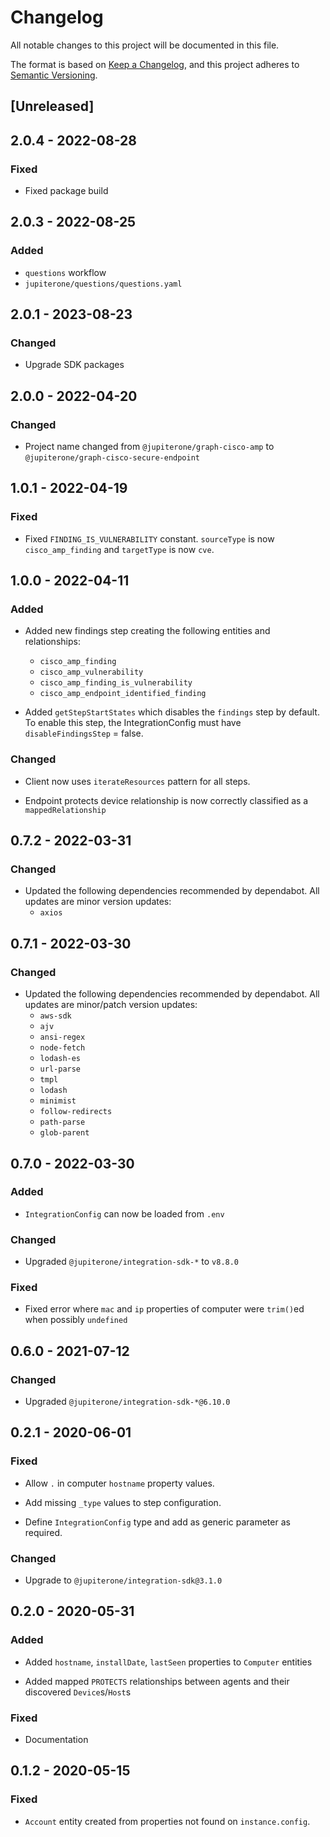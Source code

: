 # Changelog

All notable changes to this project will be documented in this file.

The format is based on [Keep a Changelog](https://keepachangelog.com/en/1.0.0/),
and this project adheres to
[Semantic Versioning](https://semver.org/spec/v2.0.0.html).

## [Unreleased]

## 2.0.4 - 2022-08-28

### Fixed

- Fixed package build

## 2.0.3 - 2022-08-25

### Added

- `questions` workflow
- `jupiterone/questions/questions.yaml`

## 2.0.1 - 2023-08-23

### Changed

- Upgrade SDK packages

## 2.0.0 - 2022-04-20

### Changed

- Project name changed from `@jupiterone/graph-cisco-amp` to
  `@jupiterone/graph-cisco-secure-endpoint`

## 1.0.1 - 2022-04-19

### Fixed

- Fixed `FINDING_IS_VULNERABILITY` constant. `sourceType` is now
  `cisco_amp_finding` and `targetType` is now `cve`.

## 1.0.0 - 2022-04-11

### Added

- Added new findings step creating the following entities and relationships:

  - `cisco_amp_finding`
  - `cisco_amp_vulnerability`
  - `cisco_amp_finding_is_vulnerability`
  - `cisco_amp_endpoint_identified_finding`

- Added `getStepStartStates` which disables the `findings` step by default. To
  enable this step, the IntegrationConfig must have `disableFindingsStep` =
  false.

### Changed

- Client now uses `iterateResources` pattern for all steps.

- Endpoint protects device relationship is now correctly classified as a
  `mappedRelationship`

## 0.7.2 - 2022-03-31

### Changed

- Updated the following dependencies recommended by dependabot. All updates are
  minor version updates:
  - `axios`

## 0.7.1 - 2022-03-30

### Changed

- Updated the following dependencies recommended by dependabot. All updates are
  minor/patch version updates:
  - `aws-sdk`
  - `ajv`
  - `ansi-regex`
  - `node-fetch`
  - `lodash-es`
  - `url-parse`
  - `tmpl`
  - `lodash`
  - `minimist`
  - `follow-redirects`
  - `path-parse`
  - `glob-parent`

## 0.7.0 - 2022-03-30

### Added

- `IntegrationConfig` can now be loaded from `.env`

### Changed

- Upgraded `@jupiterone/integration-sdk-*` to `v8.8.0`

### Fixed

- Fixed error where `mac` and `ip` properties of computer were `trim()`ed when
  possibly `undefined`

## 0.6.0 - 2021-07-12

### Changed

- Upgraded `@jupiterone/integration-sdk-*@6.10.0`

## 0.2.1 - 2020-06-01

### Fixed

- Allow `.` in computer `hostname` property values.

- Add missing `_type` values to step configuration.

- Define `IntegrationConfig` type and add as generic parameter as required.

### Changed

- Upgrade to `@jupiterone/integration-sdk@3.1.0`

## 0.2.0 - 2020-05-31

### Added

- Added `hostname`, `installDate`, `lastSeen` properties to `Computer` entities

- Added mapped `PROTECTS` relationships between agents and their discovered
  `Device`s/`Host`s

### Fixed

- Documentation

## 0.1.2 - 2020-05-15

### Fixed

- `Account` entity created from properties not found on `instance.config`.
